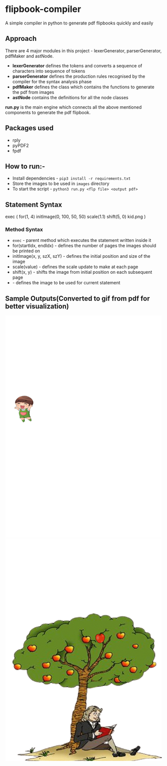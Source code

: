 # flipbook-compiler
A simple compiler in python to generate pdf flipbooks quickly and easily

## Approach 
There are 4 major modules in this project - lexerGenerator, parserGenerator, pdfMaker and astNode. 
- **lexerGenerator** defines the tokens and converts a sequence of characters into sequence of tokens
- **parserGenerator** defines the production rules recognised by the compiler for the syntax analysis phase
- **pdfMaker** defines the class which contains the functions to generate the pdf from images
- **astNode** contains the definitions for all the node classes

**run.py** is the main engine which connects all the above mentioned components to generate the pdf flipbook.

## Packages used
- rply
- pyPDF2
- fpdf

## How to run:-
- Install dependencies - `pip3 install -r requirements.txt`
- Store the images to be used in `images` directory
- To start the script - `python3 run.py <flp file> <output pdf>`

## Statement Syntax
exec ( for(1, 4) initImage(0, 100, 50, 50) scale(1.1) shift(5, 0) kid.png )
### Method Syntax
- `exec` - parent method which executes the statement written inside it
- for(startIdx, endIdx) - defines the number of pages the images should be printed on
- initImage(x, y, szX, szY) - defines the initial position and size of the image
- scale(value) - defines the scale update to make at each page
- shift(x, y) - shifts the image from initial position on each subsequent page
- <imageFile> - defines the image to be used for current statement

## Sample Outputs(Converted to gif from pdf for better visualization)
![](./output/evolution.gif)
![](./output/newton.gif)
